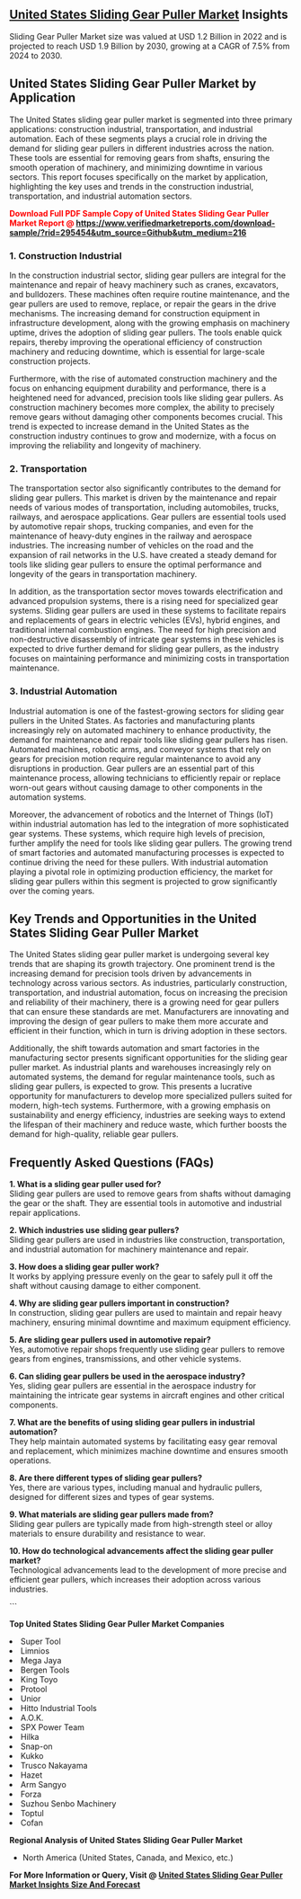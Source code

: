 <h2><a href="https://www.verifiedmarketreports.com/download-sample/?rid=295454&amp;utm_source=Github&amp;utm_medium=216" target="_blank">United States Sliding Gear Puller Market</a> Insights</h2><p>Sliding Gear Puller Market size was valued at USD 1.2 Billion in 2022 and is projected to reach USD 1.9 Billion by 2030, growing at a CAGR of 7.5% from 2024 to 2030.</p><p><h2>United States Sliding Gear Puller Market by Application</h2><p>The United States sliding gear puller market is segmented into three primary applications: construction industrial, transportation, and industrial automation. Each of these segments plays a crucial role in driving the demand for sliding gear pullers in different industries across the nation. These tools are essential for removing gears from shafts, ensuring the smooth operation of machinery, and minimizing downtime in various sectors. This report focuses specifically on the market by application, highlighting the key uses and trends in the construction industrial, transportation, and industrial automation sectors. <strong><p><span class=""><span style="color: #ff0000;"><strong>Download Full PDF Sample Copy of United States Sliding Gear Puller Market Report</strong> @ </span><a href="https://www.verifiedmarketreports.com/download-sample/?rid=295454&amp;utm_source=Github&amp;utm_medium=216" target="_blank">https://www.verifiedmarketreports.com/download-sample/?rid=295454&amp;utm_source=Github&amp;utm_medium=216</a></span></p></strong></p><h3>1. Construction Industrial</h3><p>In the construction industrial sector, sliding gear pullers are integral for the maintenance and repair of heavy machinery such as cranes, excavators, and bulldozers. These machines often require routine maintenance, and the gear pullers are used to remove, replace, or repair the gears in the drive mechanisms. The increasing demand for construction equipment in infrastructure development, along with the growing emphasis on machinery uptime, drives the adoption of sliding gear pullers. The tools enable quick repairs, thereby improving the operational efficiency of construction machinery and reducing downtime, which is essential for large-scale construction projects.</p><p>Furthermore, with the rise of automated construction machinery and the focus on enhancing equipment durability and performance, there is a heightened need for advanced, precision tools like sliding gear pullers. As construction machinery becomes more complex, the ability to precisely remove gears without damaging other components becomes crucial. This trend is expected to increase demand in the United States as the construction industry continues to grow and modernize, with a focus on improving the reliability and longevity of machinery.</p><h3>2. Transportation</h3><p>The transportation sector also significantly contributes to the demand for sliding gear pullers. This market is driven by the maintenance and repair needs of various modes of transportation, including automobiles, trucks, railways, and aerospace applications. Gear pullers are essential tools used by automotive repair shops, trucking companies, and even for the maintenance of heavy-duty engines in the railway and aerospace industries. The increasing number of vehicles on the road and the expansion of rail networks in the U.S. have created a steady demand for tools like sliding gear pullers to ensure the optimal performance and longevity of the gears in transportation machinery.</p><p>In addition, as the transportation sector moves towards electrification and advanced propulsion systems, there is a rising need for specialized gear systems. Sliding gear pullers are used in these systems to facilitate repairs and replacements of gears in electric vehicles (EVs), hybrid engines, and traditional internal combustion engines. The need for high precision and non-destructive disassembly of intricate gear systems in these vehicles is expected to drive further demand for sliding gear pullers, as the industry focuses on maintaining performance and minimizing costs in transportation maintenance.</p><h3>3. Industrial Automation</h3><p>Industrial automation is one of the fastest-growing sectors for sliding gear pullers in the United States. As factories and manufacturing plants increasingly rely on automated machinery to enhance productivity, the demand for maintenance and repair tools like sliding gear pullers has risen. Automated machines, robotic arms, and conveyor systems that rely on gears for precision motion require regular maintenance to avoid any disruptions in production. Gear pullers are an essential part of this maintenance process, allowing technicians to efficiently repair or replace worn-out gears without causing damage to other components in the automation systems.</p><p>Moreover, the advancement of robotics and the Internet of Things (IoT) within industrial automation has led to the integration of more sophisticated gear systems. These systems, which require high levels of precision, further amplify the need for tools like sliding gear pullers. The growing trend of smart factories and automated manufacturing processes is expected to continue driving the need for these pullers. With industrial automation playing a pivotal role in optimizing production efficiency, the market for sliding gear pullers within this segment is projected to grow significantly over the coming years.</p><h2>Key Trends and Opportunities in the United States Sliding Gear Puller Market</h2><p>The United States sliding gear puller market is undergoing several key trends that are shaping its growth trajectory. One prominent trend is the increasing demand for precision tools driven by advancements in technology across various sectors. As industries, particularly construction, transportation, and industrial automation, focus on increasing the precision and reliability of their machinery, there is a growing need for gear pullers that can ensure these standards are met. Manufacturers are innovating and improving the design of gear pullers to make them more accurate and efficient in their function, which in turn is driving adoption in these sectors.</p><p>Additionally, the shift towards automation and smart factories in the manufacturing sector presents significant opportunities for the sliding gear puller market. As industrial plants and warehouses increasingly rely on automated systems, the demand for regular maintenance tools, such as sliding gear pullers, is expected to grow. This presents a lucrative opportunity for manufacturers to develop more specialized pullers suited for modern, high-tech systems. Furthermore, with a growing emphasis on sustainability and energy efficiency, industries are seeking ways to extend the lifespan of their machinery and reduce waste, which further boosts the demand for high-quality, reliable gear pullers.</p><h2>Frequently Asked Questions (FAQs)</h2><p><strong>1. What is a sliding gear puller used for?</strong><br>Sliding gear pullers are used to remove gears from shafts without damaging the gear or the shaft. They are essential tools in automotive and industrial repair applications.</p><p><strong>2. Which industries use sliding gear pullers?</strong><br>Sliding gear pullers are used in industries like construction, transportation, and industrial automation for machinery maintenance and repair.</p><p><strong>3. How does a sliding gear puller work?</strong><br>It works by applying pressure evenly on the gear to safely pull it off the shaft without causing damage to either component.</p><p><strong>4. Why are sliding gear pullers important in construction?</strong><br>In construction, sliding gear pullers are used to maintain and repair heavy machinery, ensuring minimal downtime and maximum equipment efficiency.</p><p><strong>5. Are sliding gear pullers used in automotive repair?</strong><br>Yes, automotive repair shops frequently use sliding gear pullers to remove gears from engines, transmissions, and other vehicle systems.</p><p><strong>6. Can sliding gear pullers be used in the aerospace industry?</strong><br>Yes, sliding gear pullers are essential in the aerospace industry for maintaining the intricate gear systems in aircraft engines and other critical components.</p><p><strong>7. What are the benefits of using sliding gear pullers in industrial automation?</strong><br>They help maintain automated systems by facilitating easy gear removal and replacement, which minimizes machine downtime and ensures smooth operations.</p><p><strong>8. Are there different types of sliding gear pullers?</strong><br>Yes, there are various types, including manual and hydraulic pullers, designed for different sizes and types of gear systems.</p><p><strong>9. What materials are sliding gear pullers made from?</strong><br>Sliding gear pullers are typically made from high-strength steel or alloy materials to ensure durability and resistance to wear.</p><p><strong>10. How do technological advancements affect the sliding gear puller market?</strong><br>Technological advancements lead to the development of more precise and efficient gear pullers, which increases their adoption across various industries.</p>```</p><p><strong>Top United States Sliding Gear Puller Market Companies</strong></p><div data-test-id=""><p><li>Super Tool</li><li> Limnios</li><li> Mega Jaya</li><li> Bergen Tools</li><li> King Toyo</li><li> Protool</li><li> Unior</li><li> Hitto Industrial Tools</li><li> A.O.K.</li><li> SPX Power Team</li><li> Hilka</li><li> Snap-on</li><li> Kukko</li><li> Trusco Nakayama</li><li> Hazet</li><li> Arm Sangyo</li><li> Forza</li><li> Suzhou Senbo Machinery</li><li> Toptul</li><li> Cofan</li></p><div><strong>Regional Analysis of&nbsp;United States Sliding Gear Puller Market</strong></div><ul><li dir="ltr"><p dir="ltr">North America&nbsp;(United States, Canada, and Mexico, etc.)</p></li></ul><p><strong>For More Information or Query, Visit @&nbsp;</strong><strong><a href="https://www.verifiedmarketreports.com/product/sliding-gear-puller-market/?utm_source=Github&amp;utm_medium=216" target="_blank">United States Sliding Gear Puller Market Insights Size And Forecast</a></strong></p></div>
